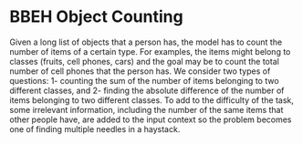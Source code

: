 # BBEH Object Counting

Given a long list of objects that a person has, the model has to count the
number of items of a certain type. For examples, the items might belong to
classes (fruits, cell phones, cars) and the goal may be to count the total
number of cell phones that the person has. We consider two types of questions:
1- counting the sum of the number of items belonging to two different classes,
and 2- finding the absolute difference of the number of items belonging to two
different classes. To add to the difficulty of the task, some irrelevant
information, including the number of the same items that other people have,
are added to the input context so the problem becomes one of finding multiple
needles in a haystack.
